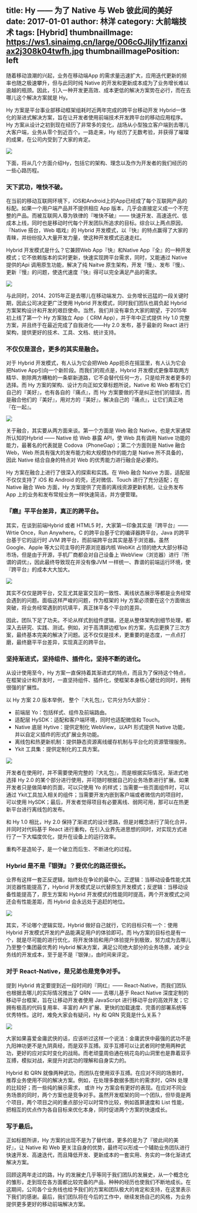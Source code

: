 title: Hy —— 为了 Native 与 Web 彼此间的美好
date: 2017-01-01
author: 林洋
category: 大前端技术
tags: [Hybrid]
thumbnailImage: https://ws1.sinaimg.cn/large/006cGJIjly1fizanxiax2j308k04twfh.jpg
thumbnailImagePosition: left
---

随着移动浪潮的兴起，业务在移动端App 的需求量迅速扩大，应用迭代更新的频率也随之极速攀升，但与此同时纯 Native 的开发和更新成本成为了业务增长难以逾越的瓶颈。因此，引入一种开发更高效、成本更低的解决方案势在必行，而在去哪儿这个解决方案就是 Hy。<!-- more -->

Hy 方案是平台事业部移动框架组耗时近两年完成的跨平台移动开发 Hybrid一体化的渐进式解决方案，旨在让开发者使用前端技术开发跨平台的移动应用程序。Hy 方案从设计之初到现在经历了非常多的变化，战场从小型独立客户端到去哪儿大客户端，业务从零个到近百个。一路走来，Hy 经历了无数考验，并获得了璀璨的成果，在公司内受到了大家的肯定。

![](https://ww1.sinaimg.cn/large/71c50075jw1fbb8xvl2ivj20l90ibjx2.jpg)

下面，将从几个方面介绍Hy，包括它的架构、理念以及作为开发者的我们经历的一些心路历程。

### 天下武功，唯快不破。

在当前的移动互联网环境下，iOS和Android上的App已经成了每个互联网产品的标配。如果一个用户端产品并不提供相应 App 版本，几乎会直接定义成一个不完整的产品。而被互联网人尊为铁律的『唯快不破』—— 快速开发、高速迭代、低成本上线，同时也是移动时代每个开发团队所追求的目标。综合以上两点原因，『Native 搭台，Web 唱戏』的 Hybrid 开发模式，以『快』的特点赢得了大家的青睐，并纷纷投入大量开发力量，使这种开发模式迅速走红。

Hybrid 开发模式是什么？它兼顾Web App『快』和Native App『全』的一种开发模式；它不依赖版本的实时更新，快速实现跨平台需求，同时，又能通过 Native 提供的Api 调用原生功能，解决了纯 Naitve 原生架构，开发『慢』、发布『慢』、更新『慢』的问题，使迭代速度『快』得可以完全满足产品的需求。

![](https://ww2.sinaimg.cn/large/71c50075jw1fbb91bndggj20no08tgma.jpg)

与此同时，2014、2015年正是去哪儿在移动端发力、业务增长迅猛的一段关键时期，因此公司决定更广泛使用 Hybrid 开发模式，同时我们团队也肩负起 Hybrid 方案架构设计和开发的艰巨使命。当然，我们并没有辜负大家的期望，于2015年初上线了第一个 Hy 方案独立 App（ CRM App），并于年中正式提供 Hy 1.0 完整方案，并且终于在最近完成了自我进化——Hy 2.0 发布，基于最新的 React 进行架构，提供更好的技术、工具、文档、统计支持。

### 不仅仅是混合，更多的其实是融合。

对于 Hybrid 开发模式，有人认为它会把Web App扼杀在摇篮里，有人认为它会把Native App引向一个新阶段。而我们的观点是，Hybrid 开发模式更像萃取两方精华、剔除两方糟粕的一条崭新道路，它不会替代任何一方，只是给开发者更多的选择。而 Hy 方案的架构、设计方向正如文章标题所说，Native 和 Web 都有它们自己的『美好』，也有各自的『痛点』，而 Hy 方案要做的不是纠正他们的错误，而是融合他们的『美好』，用对方的『美好』，解决自己的『痛点』，让它们真正地『在一起』。

![](https://ww4.sinaimg.cn/large/71c50075jw1fbb94ek5ufj20lo0dk0va.jpg)

关于融合，其实要从两方面来谈。第一个方面是 Web 融合 Native，也是大家通常所认知的Hybrid —— Native 给 Web 暴露 API，使 Web 具有调用 Native 功能的能力，最著名的代表就是 Codova（PhoneGap）；第二个方面则是 Native 融合 Web，Web 所具有强大的发布能力和大规模协作的能力是 Native 所不具备的，因此 Native 结合自身的特点对 Web 的优秀能力进行融合是必要的。

Hy 方案在融合上进行了很深入的探索和实践。在 Web 融合 Native 方面，适配层不仅仅支持了 iOS 和 Android 的壳，还对微信、Touch 进行了充分适配；在 Native 融合 Web 方面，Hy 方案提供了完善的离线资源更新机制，让业务发布 App 上的业务和发布常规业务一样快速简洁，并方便管理。

### 『磨』平平台差异，真正的跨平台。

其实，在谈到前端Hybrid 或者 HTML5 时，大家第一印象其实是『跨平台』——Wrtie Once，Run Anywhere。C 的跨平台基于它的编译器跨平台，Java 的跨平台基于它的运行时 JVM 跨平台，而前端跨平台其实是基于浏览器。虽然 Google、Apple 等大公司主导的开源浏览器内核 WebKit 占领的绝大大部分移动市场，但是由于开源，手机厂商都会对自己设备上 WebView（浏览器）进行『所谓的调优』，因此最终导致现在并没有像JVM 一样统一、靠谱的前端运行环境，使『跨平台』的成本大大加大。

![](https://ww4.sinaimg.cn/large/71c50075jw1fbb967wpzlj20gp0c0mzy.jpg)

其实不仅仅是跨平台，交互尤其是富交互的一致性、离线状态展示等都是业务经常会遇到的问题。面临这样严峻的问题，作为框架的  Hy 方案必须要在这个方面做出突破，将业务经常遇到的坑填平，真正抹平各个平台的差异。

因此，团队下足了功夫。不论从样式到组件逻辑，还是从整体架构到细节处理，都深入去研究、实践、测试。例如，对于高清屏边框1px 的方案，先后更换了三次方案，最终基本完美的解决了问题。这不仅仅是技术，更重要的是态度，一点点打磨，最终磨平平台差异，实现真正的跨平台。

### 坚持渐进式，坚持组件、插件化，坚持不断的进化。

从设计使用至今，Hy 方案一直保持着其渐进式的特点，而且为了保持这个特点，在框架设计和开发时，一直坚持组件、插件化，使框架本身核心健壮的同时，拥有很强的扩展性。

以 Hy 方案 2.0 版本举例， 整个『大礼包』，它共分为5大部分：

 * 前端层 Yo：包括样式、组件及前端路由。
 * 适配层 HySDK：适配和客户端环境，同时也适配微信和 Touch。
 * Native 底层 Hytive：提供定制化 WebView，以API 形式提供 Native 功能，并以自定义插件的形式扩展业务功能。
 * 离线包和热更新机制：提供静态资源离线缓存机制与平台化的资源管理服务。
 * Ykit 工具集：提供定制化的工具方案。

![](https://ww2.sinaimg.cn/large/71c50075jw1fbb972154nj20mn0ck400.jpg)

开发者在使用时，并不需要使用完整的『大礼包』，而是根据实际情况，渐进式地选择 Hy 2.0 的某个部分进行使用，并可随时根据自己的业务场景进行扩展。如果开发者只是做简单的页面，可以只使用 Yo 的样式；当需要一些页面组件时，可以通过 Ykit工具加入相关的组件；当需要开发内嵌到客户端或者微信内的项目时，可以使用 HySDK；最后，开发者觉得项目有必要离线、弱网可用，那可以在热更新平台进行离线包的发布。

和 Hy 1.0 相比，Hy 2.0 保持了渐进式的设计思路，但是对概念进行了简化合并，并同时对代码基于 React 进行重构，在引入业界先进思想的同时，对实现方式进行了一下大幅度优化，提升在设备上的运行效率。

重构不是造轮子，是一个破立而后生、不断进化的过程。

### Hybrid 是不是『银弹』？要优化的路还很长。

业界有这样一套正反逻辑，始终处在争论的最中心。正逻辑：当移动设备性能尤其浏览器性能提高了，Hybrid 开发模式足以代替原生开发模式；反逻辑：当移动设备性能提高了，原生方案和 Hybrid 开发模式的性能同时提高，两个开发模式之间还会有性能差距，而 Hybrid 会永远处于追赶的地位。

![](https://ww2.sinaimg.cn/large/71c50075jw1fbb97q5vh2j20jb0a2taj.jpg)

其实，不论哪个逻辑实现，Hybrid 做好自己就行，它的目标只有一个：使用 Hybrid 开发模式开发的产品能满足用户的体验即可。而 Hy方案的目标也是有一个，就是尽可能的进行优化，将开发体验和用户体验提升到极致，努力成为去哪儿乃至整个集团最优秀的 Hybrid 解决方案，满足公司绝大部分的业务场景，减少业务线的开发成本，至于是不是『银弹』，由时间来评定。

### 对于 React-Native，是兄弟也是竞争对手。

提到 Hybrid 肯定要提到近一段时间的『网红』—— React-Native，而我们团队也根据去哪儿的实际情况推出了 QRN —— 去哪儿基于 React Native 深度定制的移动平台框架，旨在让移动开发者使用 JavaScript 进行移动平台的高效开发；它拥有极高的代码复用率、丰富的 API 扩展、更快的加载速度、完善的部署系统等优秀特性。这时，难免大家会有疑问，Hy 和 QRN 究竟是什么关系？

![](https://ww2.sinaimg.cn/large/71c50075jw1fbb98x0wqbj20iu0c0mzn.jpg)

大家如果喜爱金庸武侠的话，应该听过这样一个说法：金庸武侠中最强的武功不是九阳神功更不是九阴真经，而是双手互搏。双手互搏可以让武者同时使用两种武功，更好的应对实时变化的战局。而老顽童周伯通在桃花岛的山洞里也是靠着双手互搏，模拟对战，来提升对武功的理解和自身实力的。

Hybrid 和 QRN 就像两种武功，而团队在使用双手互搏。在应对不同的场景时，推荐业务使用不同的解决方案。例如，在处理多数据多图片的需求时，QRN 处理的比较好；而一些纯的展示需求， 或许 Hy 方案会有更好的表现。在应对不同业务场景的同时，两个方案也是竞争对手。虽然开发框架的同一个团队，但毕竟是两个项目，两个项目之间的重点部分可以时常作比较，例如首屏速度和 List 性能，把相互的优点作为各自目标来优化本身，同时促进两个方案的快速成长。

### 写于最后。

正如标题所讲，Hy 方案的出现不是为了替代谁，更多的是为了『彼此间的美好』，让 Native 和 Web 更关注自身的优势，最终可以形成一个辅助业务团队进行快速开发、高速迭代，而且降低开发、更新成本的一套实用、务实的一体化渐进式解决方案。

回顾这两年走过的路，Hy 的发展史几乎等同于我们团队的发展史，从一个概念化的雏形，走到现在各方面都比较完备的产品，种种的经历也使我们不断地成长。在这期间，公司各个业务线也给予我们的方案和团队极大的肯定和支持，在这里表示下我们的感谢。最后，我们团队将在今后的工作中，继续发扬自己的风格，为业务提供更多更好的移动前端解决方案。
